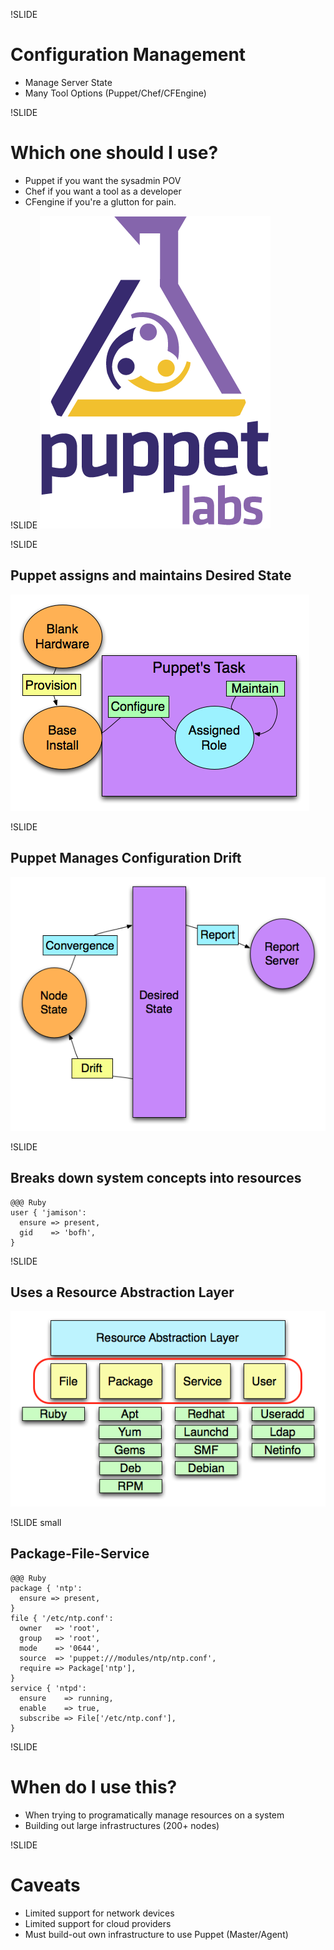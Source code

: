 !SLIDE
# Configuration Management
* Manage Server State
* Many Tool Options (Puppet/Chef/CFEngine)

!SLIDE
# Which one should I use?
* Puppet if you want the sysadmin POV
* Chef if you want a tool as a developer
* CFengine if you're a glutton for pain.

!SLIDE
![puppetlabs](../images/puppetlabs.png)

!SLIDE
## Puppet assigns and maintains Desired State
![desiredState](../images/Provision-Configure-Puppet.png)

!SLIDE
## Puppet Manages Configuration Drift
![configdrift](../images/config_drift.png)

!SLIDE
## Breaks down system concepts into resources
    @@@ Ruby
	user { 'jamison':
	  ensure => present,
	  gid    => 'bofh',
	}
	
!SLIDE
## Uses a Resource Abstraction Layer
![ral](../images/RAL_resource-types.png)
	
!SLIDE small
## Package-File-Service
	@@@ Ruby	
	package { 'ntp':
	  ensure => present,
	}
	file { '/etc/ntp.conf':
	  owner   => 'root',
	  group   => 'root',
	  mode    => '0644',
	  source  => 'puppet:///modules/ntp/ntp.conf',
	  require => Package['ntp'],
	}
	service { 'ntpd':
	  ensure    => running,
	  enable    => true,
	  subscribe => File['/etc/ntp.conf'],
	}

!SLIDE
# When do I use this?
* When trying to programatically manage resources on a system
* Building out large infrastructures (200+ nodes)

!SLIDE
# Caveats
* Limited support for network devices
* Limited support for cloud providers
* Must build-out own infrastructure to use Puppet (Master/Agent)
